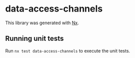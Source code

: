 # data-access-channels

This library was generated with [Nx](https://nx.dev).

## Running unit tests

Run `nx test data-access-channels` to execute the unit tests.
